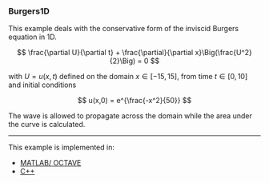### Burgers1D

This example deals with the conservative form of the inviscid Burgers equation in 1D.

$$
\frac{\partial U}{\partial t} + \frac{\partial}{\partial x}\Big(\frac{U^2}{2}\Big) = 0
$$

with $U = u(x,t)$ defined on the domain $x\in[-15,15]$, from time $t\in[0,10]$ and initial conditions

$$
u(x,0) = e^{\frac{-x^2}{50}}
$$

The wave is allowed to propagate across the domain while the area under the curve is calculated. 

---

This example is implemented in:
- [MATLAB/ OCTAVE](https://github.com/csrc-sdsu/mole/blob/main/examples/matlab_octave/burgers1D.m)
- [C++](https://github.com/csrc-sdsu/mole/blob/main/examples/cpp/Burgers1D.cpp) 